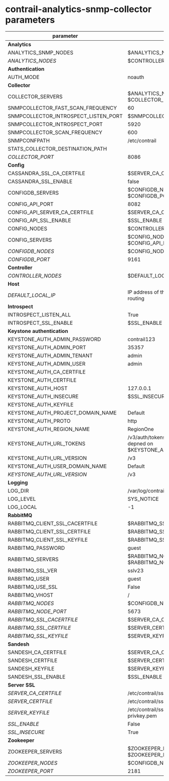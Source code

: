 # contrail-analytics-snmp-collector parameters

| parameter                            | default                                                                 |
| ------------------------------------ | ----------------------------------------------------------------------- |
| **Analytics**                        |                                                                         |
| ANALYTICS_SNMP_NODES                 | $ANALYTICS_NODES                                                        |
| *ANALYTICS_NODES*                    | $CONTROLLER_NODES                                                       |
| **Authentication**                   |                                                                         |
| AUTH_MODE                            | noauth                                                                  |
| **Collector**                        |                                                                         |
| COLLECTOR_SERVERS                    | $ANALYTICS_NODES with $COLLECTOR_PORT                                   |
| SNMPCOLLECTOR_FAST_SCAN_FREQUENCY    | 60                                                                      |
| SNMPCOLLECTOR_INTROSPECT_LISTEN_PORT | $SNMPCOLLECTOR_INTROSPECT_PORT                                          |
| SNMPCOLLECTOR_INTROSPECT_PORT        | 5920                                                                    |
| SNMPCOLLECTOR_SCAN_FREQUENCY         | 600                                                                     |
| SNMPCONFPATH                         | /etc/contrail                                                           |
| STATS_COLLECTOR_DESTINATION_PATH     |                                                                         |
| *COLLECTOR_PORT*                     | 8086                                                                    |
| **Config**                           |                                                                         |
| CASSANDRA_SSL_CA_CERTFILE            | $SERVER_CA_CERTFILE                                                     |
| CASSANDRA_SSL_ENABLE                 | false                                                                   |
| CONFIGDB_SERVERS                     | $CONFIGDB_NODES with $CONFIGDB_PORT                                     |
| CONFIG_API_PORT                      | 8082                                                                    |
| CONFIG_API_SERVER_CA_CERTFILE        | $SERVER_CA_CERTFILE                                                     |
| CONFIG_API_SSL_ENABLE                | $SSL_ENABLE                                                             |
| CONFIG_NODES                         | $CONTROLLER_NODES                                                       |
| CONFIG_SERVERS                       | $CONFIG_NODES with $CONFIG_API_PORT                                     |
| *CONFIGDB_NODES*                     | $CONFIG_NODES                                                           |
| *CONFIGDB_PORT*                      | 9161                                                                    |
| **Controller**                       |                                                                         |
| *CONTROLLER_NODES*                   | $DEFAULT_LOCAL_IP                                                       |
| **Host**                             |                                                                         |
| *DEFAULT_LOCAL_IP*                   | IP address of the NIC performs default routing                          |
| **Introspect**                       |                                                                         |
| INTROSPECT_LISTEN_ALL                | True                                                                    |
| INTROSPECT_SSL_ENABLE                | $SSL_ENABLE                                                             |
| **Keystone authentication**          |                                                                         |
| KEYSTONE_AUTH_ADMIN_PASSWORD         | contrail123                                                             |
| KEYSTONE_AUTH_ADMIN_PORT             | 35357                                                                   |
| KEYSTONE_AUTH_ADMIN_TENANT           | admin                                                                   |
| KEYSTONE_AUTH_ADMIN_USER             | admin                                                                   |
| KEYSTONE_AUTH_CA_CERTFILE            |                                                                         |
| KEYSTONE_AUTH_CERTFILE               |                                                                         |
| KEYSTONE_AUTH_HOST                   | 127.0.0.1                                                               |
| KEYSTONE_AUTH_INSECURE               | $SSL_INSECURE                                                           |
| KEYSTONE_AUTH_KEYFILE                |                                                                         |
| KEYSTONE_AUTH_PROJECT_DOMAIN_NAME    | Default                                                                 |
| KEYSTONE_AUTH_PROTO                  | http                                                                    |
| KEYSTONE_AUTH_REGION_NAME            | RegionOne                                                               |
| KEYSTONE_AUTH_URL_TOKENS             | /v3/auth/tokens or /v2.0/tokens in depned on $KEYSTONE_AUTH_URL_VERSION |
| KEYSTONE_AUTH_URL_VERSION            | /v3                                                                     |
| KEYSTONE_AUTH_USER_DOMAIN_NAME       | Default                                                                 |
| *KEYSTONE_AUTH_URL_VERSION*          | /v3                                                                     |
| **Logging**                          |                                                                         |
| LOG_DIR                              | /var/log/contrail                                                       |
| LOG_LEVEL                            | SYS_NOTICE                                                              |
| LOG_LOCAL                            | -1                                                                      |
| **RabbitMQ**                         |                                                                         |
| RABBITMQ_CLIENT_SSL_CACERTFILE       | $RABBITMQ_SSL_CACERTFILE                                                |
| RABBITMQ_CLIENT_SSL_CERTFILE         | $RABBITMQ_SSL_CERTFILE                                                  |
| RABBITMQ_CLIENT_SSL_KEYFILE          | $RABBITMQ_SSL_KEYFILE                                                   |
| RABBITMQ_PASSWORD                    | guest                                                                   |
| RABBITMQ_SERVERS                     | $RABBITMQ_NODES with $RABBITMQ_NODE_PORT                                |
| RABBITMQ_SSL_VER                     | sslv23                                                                  |
| RABBITMQ_USER                        | guest                                                                   |
| RABBITMQ_USE_SSL                     | False                                                                   |
| RABBITMQ_VHOST                       | /                                                                       |
| *RABBITMQ_NODES*                     | $CONFIGDB_NODES                                                         |
| *RABBITMQ_NODE_PORT*                 | 5673                                                                    |
| *RABBITMQ_SSL_CACERTFILE*            | $SERVER_CA_CERTFILE                                                     |
| *RABBITMQ_SSL_CERTFILE*              | $SERVER_CERTFILE                                                        |
| *RABBITMQ_SSL_KEYFILE*               | $SERVER_KEYFILE                                                         |
| **Sandesh**                          |                                                                         |
| SANDESH_CA_CERTFILE                  | $SERVER_CA_CERTFILE                                                     |
| SANDESH_CERTFILE                     | $SERVER_CERTFILE                                                        |
| SANDESH_KEYFILE                      | $SERVER_KEYFILE                                                         |
| SANDESH_SSL_ENABLE                   | $SSL_ENABLE                                                             |
| **Server SSL**                       |                                                                         |
| *SERVER_CA_CERTFILE*                 | /etc/contrail/ssl/certs/ca-cert.pem                                     |
| *SERVER_CERTFILE*                    | /etc/contrail/ssl/certs/server.pem                                      |
| *SERVER_KEYFILE*                     | /etc/contrail/ssl/private/server-privkey.pem                            |
| *SSL_ENABLE*                         | False                                                                   |
| *SSL_INSECURE*                       | True                                                                    |
| **Zookeeper**                        |                                                                         |
| ZOOKEEPER_SERVERS                    | $ZOOKEEPER_NODES with $ZOOKEEPER_PORT                                   |
| *ZOOKEEPER_NODES*                    | $CONFIGDB_NODES                                                         |
| *ZOOKEEPER_PORT*                     | 2181                                                                    |
